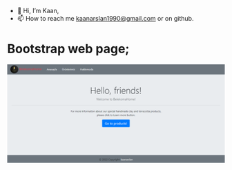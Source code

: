 - 👋 Hi, I’m Kaan,
- 📫 How to reach me kaanarslan1990@gmail.com or on github.
# Bootstrap web page;


![BelekomaHome](./assets/homepage.PNG)
